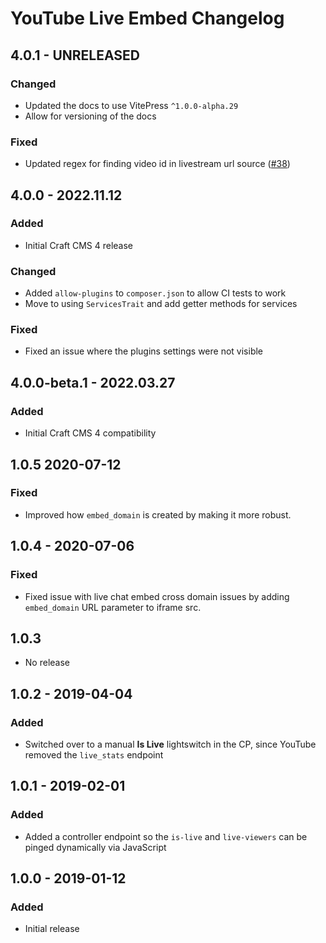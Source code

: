 # YouTube Live Embed Changelog

## 4.0.1 - UNRELEASED
### Changed
* Updated the docs to use VitePress `^1.0.0-alpha.29`
* Allow for versioning of the docs

### Fixed
* Updated regex for finding video id in livestream url source ([#38](https://github.com/nystudio107/craft-youtubeliveembed/pull/38))

## 4.0.0 - 2022.11.12
### Added
* Initial Craft CMS 4 release

### Changed
* Added `allow-plugins` to `composer.json` to allow CI tests to work
* Move to using `ServicesTrait` and add getter methods for services

### Fixed
* Fixed an issue where the plugins settings were not visible

## 4.0.0-beta.1 - 2022.03.27

### Added

* Initial Craft CMS 4 compatibility

## 1.0.5  2020-07-12

### Fixed
- Improved how `embed_domain` is created by making it more robust.


## 1.0.4 - 2020-07-06
### Fixed
 - Fixed issue with live chat embed cross domain issues by adding `embed_domain` URL parameter to iframe src.
 
 ## 1.0.3
 - No release

## 1.0.2 - 2019-04-04
### Added
* Switched over to a manual **Is Live** lightswitch in the CP, since YouTube removed the `live_stats` endpoint

## 1.0.1 - 2019-02-01
### Added
- Added a controller endpoint so the `is-live` and `live-viewers` can be pinged dynamically via JavaScript

## 1.0.0 - 2019-01-12
### Added
- Initial release

